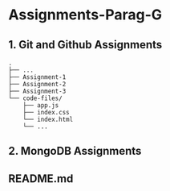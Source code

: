 # Assignments-Parag-G
## 1. Git and Github Assignments
```
.
├── ...
├── Assignment-1  
├── Assignment-2
├── Assignment-3
└── code-files/
    ├── app.js 
    ├── index.css 
    └── index.html
    └── ...

```

## 2. MongoDB Assignments

## README.md
